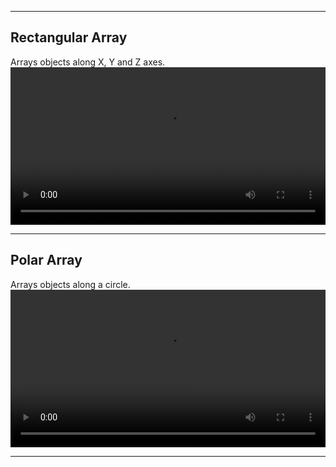 
---

## Rectangular Array
Arrays objects along X, Y and Z axes.  
<video width="100%" controls>
  <source src="./rectangular-array.mp4" type="video/mp4">
  Your browser does not support the video tag.
</video>

---

## Polar Array
Arrays objects along a circle.  
<video width="100%" controls>
  <source src="./polar-array.mp4" type="video/mp4">
  Your browser does not support the video tag.
</video>

---

